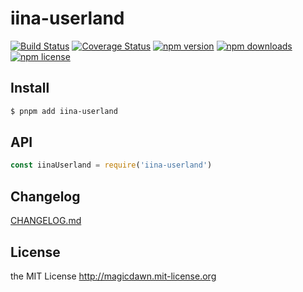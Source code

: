 # iina-userland

>

[![Build Status](https://img.shields.io/github/workflow/status/magicdawn/iina-userland/ci/main.svg?style=flat-square)](https://github.com/magicdawn/iina-userland/actions/workflows/ci.yml)
[![Coverage Status](https://img.shields.io/codecov/c/github/magicdawn/iina-userland.svg?style=flat-square)](https://codecov.io/gh/magicdawn/iina-userland)
[![npm version](https://img.shields.io/npm/v/iina-userland.svg?style=flat-square)](https://www.npmjs.com/package/iina-userland)
[![npm downloads](https://img.shields.io/npm/dm/iina-userland.svg?style=flat-square)](https://www.npmjs.com/package/iina-userland)
[![npm license](https://img.shields.io/npm/l/iina-userland.svg?style=flat-square)](http://magicdawn.mit-license.org)

## Install

```sh
$ pnpm add iina-userland
```

## API

```js
const iinaUserland = require('iina-userland')
```

## Changelog

[CHANGELOG.md](CHANGELOG.md)

## License

the MIT License http://magicdawn.mit-license.org
